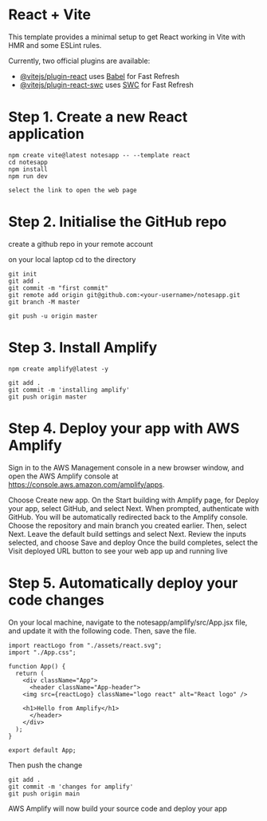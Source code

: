 # React + Vite

This template provides a minimal setup to get React working in Vite with HMR and some ESLint rules.

Currently, two official plugins are available:

- [@vitejs/plugin-react](https://github.com/vitejs/vite-plugin-react/blob/main/packages/plugin-react/README.md) uses [Babel](https://babeljs.io/) for Fast Refresh
- [@vitejs/plugin-react-swc](https://github.com/vitejs/vite-plugin-react-swc) uses [SWC](https://swc.rs/) for Fast Refresh



# Step 1. Create a new React application
	npm create vite@latest notesapp -- --template react
	cd notesapp
	npm install
	npm run dev

	select the link to open the web page

# Step 2. Initialise the GitHub repo

create a github repo in your remote account

on your local laptop cd to the directory

	git init
	git add .
	git commit -m "first commit"
	git remote add origin git@github.com:<your-username>/notesapp.git 
	git branch -M master

	git push -u origin master


# Step 3. Install Amplify

	npm create amplify@latest -y

	git add .
	git commit -m 'installing amplify'
	git push origin master


# Step 4. Deploy your app with AWS Amplify

Sign in to the AWS Management console in a new browser window, and open the AWS Amplify console at https://console.aws.amazon.com/amplify/apps.

Choose Create new app.
On the Start building with Amplify page, for Deploy your app, select GitHub, and select Next.
When prompted, authenticate with GitHub. You will be automatically redirected back to the Amplify console. Choose the repository and main branch you created earlier. Then, select Next.
Leave the default build settings and select Next.
Review the inputs selected, and choose Save and deploy
Once the build completes, select the Visit deployed URL button to see your web app up and running live


# Step 5. Automatically deploy your code changes


On your local machine, navigate to the notesapp/amplify/src/App.jsx file, and update it with the following code. Then, save the file.


	import reactLogo from "./assets/react.svg";
	import "./App.css";

	function App() {
	  return (
	    <div className="App">
	      <header className="App-header">
		<img src={reactLogo} className="logo react" alt="React logo" />

		<h1>Hello from Amplify</h1>
	      </header>
	    </div>
	  );
	}

	export default App;


Then push the change

	git add .
	git commit -m 'changes for amplify'
	git push origin main


AWS Amplify will now build your source code and deploy your app
